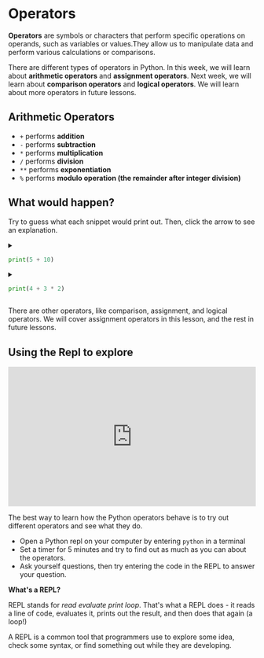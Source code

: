 # Operators

**Operators** are symbols or characters that perform specific operations on operands, such as variables or values.They allow us to manipulate data and perform various calculations or comparisons.

There are different types of operators in Python. In this week, we will learn about **arithmetic operators** and **assignment operators**. Next week, we will learn about **comparison operators** and **logical operators**. We will learn about more operators in future lessons.

## Arithmetic Operators

- `+` performs **addition**
- `-` performs **subtraction**
- `*` performs **multiplication**
- `/` performs **division**
- `**` performs **exponentiation**
- `%` performs **modulo operation (the remainder after integer division)**

## What would happen?

Try to guess what each snippet would print out. Then, click the arrow to see an
explanation.

<details>
<summary>

```python
print(5 + 10)
```

</summary>

It would print `15`.

First, python adds `5` and `10`, then it does the `print`.

</details>

<details>
<summary>

```python
print(4 + 3 * 2)
```

</summary>

It would print `10`.

First, python multiplies `3` and `2` and gets `6`. Then it adds `6` to `4`, then it prints the final result.

</details>

There are other operators, like comparison, assignment, and logical operators. We will cover assignment operators in this lesson, and the rest in future lessons.

## Using the Repl to explore

<div style="position: relative; padding-bottom: 56.25%; height: 0;"><iframe src="https://www.youtube.com/embed/9qAZHBdvYAE" title="YouTube video player" frameborder="0" allow="accelerometer; autoplay; clipboard-write; encrypted-media; gyroscope; picture-in-picture" allowfullscreen style="position: absolute; top: 0; left: 0; width: 100%; height: 100%;"></iframe></div>

The best way to learn how the Python operators behave is to try out different
operators and see what they do.

- Open a Python repl on your computer by entering `python` in a terminal
- Set a timer for 5 minutes and try to find out as much as you can about the
  operators.
- Ask yourself questions, then try entering the code in the REPL to
  answer your question.

<aside>

**What's a REPL?**

REPL stands for _read_ _evaluate_ _print_ _loop_. That's what a REPL does - it
reads a line of code, evaluates it, prints out the result, and then does that
again (a loop!)

A REPL is a common tool that programmers use to explore some idea, check some
syntax, or find something out while they are developing.

</aside>
